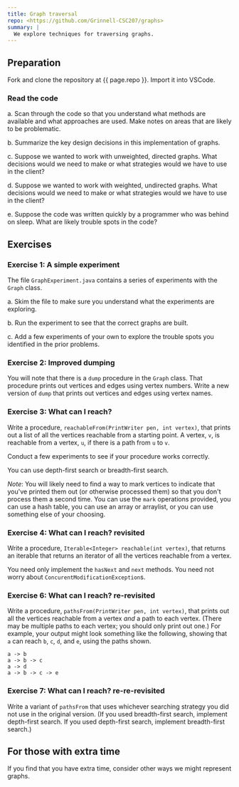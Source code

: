 ```yaml
---
title: Graph traversal
repo: <https://github.com/Grinnell-CSC207/graphs>
summary: |
  We explore techniques for traversing graphs.
---
```

Preparation
-----------

Fork and clone the repository at {{ page.repo }}.  Import it into VSCode.

### Read the code

a. Scan through the code so that you understand what methods are available and what approaches are used.  Make notes on areas that are likely to be problematic.

b. Summarize the key design decisions in this implementation of graphs.

c. Suppose we wanted to work with unweighted, directed graphs.  What decisions would we need to make or what strategies would we have to use in the client?

d. Suppose we wanted to work with weighted, undirected graphs.  What decisions would we need to make or what strategies would we have to use in the client?

e. Suppose the code was written quickly by a programmer who was behind on sleep.  What are likely trouble spots in the code?

Exercises
---------

### Exercise 1: A simple experiment

The file `GraphExperiment.java` contains a series of experiments with the `Graph` class.

a. Skim the file to make sure you understand what the experiments are exploring.

b. Run the experiment to see that the correct graphs are built.

c. Add a few experiments of your own to explore the trouble spots you identified in the prior problems.

### Exercise 2: Improved dumping

You will note that there is a `dump` procedure in the `Graph` class.  That procedure prints out vertices and edges using vertex numbers.  Write a new version of `dump` that prints out vertices and edges using vertex names.

### Exercise 3: What can I reach?

Write a procedure, `reachableFrom(PrintWriter pen, int vertex)`, that prints out a list of all the vertices reachable from a starting point.  A vertex, `v`, is reachable from a vertex, `u`, if there is a path from `u` to `v`.  

Conduct a few experiments to see if your procedure works correctly.

You can use depth-first search or breadth-first search.

*Note*: You will likely need to find a way to mark vertices to indicate that you've printed them out (or otherwise processed them) so that you don't process them a second time. You can use the `mark` operations provided, you can use a hash table, you can use an array or arraylist, or you can use something else of your choosing.

### Exercise 4: What can I reach? revisited

Write a procedure, `Iterable<Integer> reachable(int vertex)`, that returns an iterable that returns an iterator of all the vertices reachable from a vertex.

You need only implement the `hasNext` and `next` methods.  You need not worry about `ConcurentModificationException`s.

### Exercise 6: What can I reach? re-revisited

Write a procedure, `pathsFrom(PrintWriter pen, int vertex)`, that prints out all the vertices reachable from a vertex *and* a path to each vertex.  (There may be multiple paths to each vertex; you should only print out one.)  For example, your output might look something like the following, showing that `a` can reach `b`, `c`, `d`, and `e`, using the paths shown.

```text
a -> b
a -> b -> c
a -> d
a -> b -> c -> e
```

### Exercise 7: What can I reach? re-re-revisited

Write a variant of `pathsFrom` that uses whichever searching strategy you did not use in the original version.  (If you used breadth-first search, implement depth-first search.  If you used depth-first search, implement breadth-first search.)

For those with extra time
-------------------------

If you find that you have extra time, consider other ways we might represent graphs.
